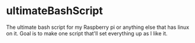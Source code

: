 # ultimateBashScript
The ultimate bash script for my Raspberry pi or anything else that has linux on it. Goal is to make one script that'll set everything up as I like it.
